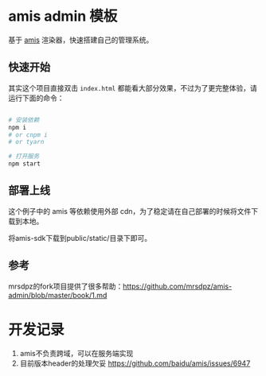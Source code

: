 # amis admin 模板

基于 [amis](https://github.com/baidu/amis) 渲染器，快速搭建自己的管理系统。

## 快速开始

其实这个项目直接双击 `index.html` 都能看大部分效果，不过为了更完整体验，请运行下面的命令：

```bash

# 安装依赖
npm i
# or cnpm i
# or tyarn

# 打开服务
npm start
```

## 部署上线

这个例子中的 amis 等依赖使用外部 cdn，为了稳定请在自己部署的时候将文件下载到本地。

将amis-sdk下载到public/static/目录下即可。

## 参考
mrsdpz的fork项目提供了很多帮助：https://github.com/mrsdpz/amis-admin/blob/master/book/1.md

# 开发记录
1. amis不负责跨域，可以在服务端实现
2. 目前版本header的处理欠妥 https://github.com/baidu/amis/issues/6947